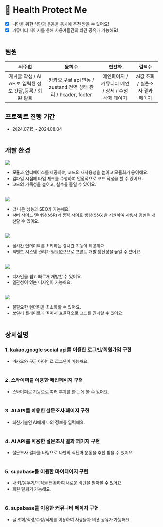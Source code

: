 # 🤗 Health Protect Me

- [x] 나만을 위한 식단과 운동을 동시에 추천 받을 수 있어요!<br/>
- [x] 커뮤니티 페이지를 통해 사용자들간의 의견 공유가 가능해요!<br/><br/>

## 팀원

| 서주환 | 윤희수 | 전인화 | 김택수 |
| :----------------------------------------------------------------------: | :-------------------------------------------------------------------: | :----------------------------------------------------------------------: | :---------------------------------------------------------------------: |
|게시글 작성 / AI API로 입력된 정보 전달,등록 / 회원 탈퇴 | 카카오,구글 api 연동 / zustand 전역 상태 관리 / header, footer  |  메인페이지 / 커뮤니티 메인 / 상세 / 수정 삭제 페이지      | ai값 조회 / 설문조사 결과 페이지 |

## 프로젝트 진행 기간

- 2024.07.15 ~ 2024.08.04<br/><br/>

## 개발 환경

<img src="https://img.shields.io/badge/typescript-3178C6?style=for-the-badge&logo=typescript&logoColor=white"/> </br>

- 모듈과 인터페이스를 제공하여, 코드의 재사용성을 높이고 모듈화가 용이해요.
- 컴파일 시점에 타입 체크를 수행하여 안정적으로 코드 작성을 할 수 있어요.
- 코드의 가독성을 높이고, 실수를 줄일 수 있어요. </br></br>

<img src="https://img.shields.io/badge/next.js-000000?style=for-the-badge&logo=next.js&logoColor=white"/> </br>

- 더 나은 성능과 SEO가 가능해요.
- 서버 사이드 렌더링(SSR)과 정적 사이트 생성(SSG)을 지원하여 사용자 경험을 개선할 수 있어요. </br></br>

<img src="https://img.shields.io/badge/supabase-3FCF8E?style=for-the-badge&logo=supabase&logoColor=white"/> </br>

- 실시간 업데이트를 처리하는 실시간 기능이 제공돼요.
- 백엔드 시스템 관리가 필요없으므로 프론트 개발 생산성을 높일 수 있어요. <br/><br/>

<img src="https://img.shields.io/badge/tailwind-06B6D4?style=for-the-badge&logo=tailwind&logoColor=white"/> </br>

- 디자인을 쉽고 빠르게 개발할 수 있어요.
- 일관성이 있는 디자인이 가능해요. <br/><br/>

<img src="https://img.shields.io/badge/zustand-F3DF49?style=for-the-badge&logo=zustand&logoColor=white"/> </br>

- 불필요한 렌더링을 최소화할 수 있어요.
- 보일러 플레이트가 적어서 효율적으로 코드를 관리할 수 있어요. <br/><br/>

## 상세설명

### 1. kakao,google social api를 이용한 로그인/회원가입 구현

- 카카오와 구글 아이디로 로그인이 가능해요. <br/><br/>

### 2. 스와이퍼를 이용한 메인페이지 구현

- 스와이퍼로 기능으로 여러 후기를 한 눈에 볼 수 있어요. <br/><br/>

### 3. AI API를 이용한 설문조사 페이지 구현

- 최신기술인 AI에게 나의 정보를 입력해요. <br/><br/>

### 4. AI API를 이용한 설문조사 결과 페이지 구현

- 설문조사 결과를 바탕으로 나만의 식단과 운동을 추천 받을 수 있어요. <br/><br/>

### 5. supabase를 이용한 마이페이지 구현

- 내 키/몸무게/목적을 변경하여 새로운 식단을 받아볼 수 있어요. <br />
- 회원 탈퇴가 가능해요. <br/><br/>

### 6. supabase를 이용한 커뮤니티 페이지 구현

- 글 조회/작성/수정/삭제를 이용하여 사람들과 의견 공유가 가능해요. <br /><br/>
